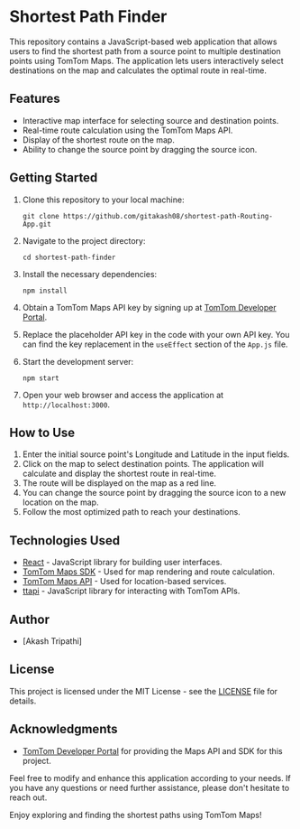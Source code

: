 # Shortest Path Finder

This repository contains a JavaScript-based web application that allows users to find the shortest path from a source point to multiple destination points using TomTom Maps. The application lets users interactively select destinations on the map and calculates the optimal route in real-time.

## Features

- Interactive map interface for selecting source and destination points.
- Real-time route calculation using the TomTom Maps API.
- Display of the shortest route on the map.
- Ability to change the source point by dragging the source icon.

## Getting Started

1. Clone this repository to your local machine:

   ```
   git clone https://github.com/gitakash08/shortest-path-Routing-App.git
   ```

2. Navigate to the project directory:

   ```
   cd shortest-path-finder
   ```

3. Install the necessary dependencies:

   ```
   npm install
   ```

4. Obtain a TomTom Maps API key by signing up at [TomTom Developer Portal](https://developer.tomtom.com/).

5. Replace the placeholder API key in the code with your own API key. You can find the key replacement in the `useEffect` section of the `App.js` file.

6. Start the development server:

   ```
   npm start
   ```

7. Open your web browser and access the application at `http://localhost:3000`.

## How to Use

1. Enter the initial source point's Longitude and Latitude in the input fields.
2. Click on the map to select destination points. The application will calculate and display the shortest route in real-time.
3. The route will be displayed on the map as a red line.
4. You can change the source point by dragging the source icon to a new location on the map.
5. Follow the most optimized path to reach your destinations.

## Technologies Used

- [React](https://reactjs.org/) - JavaScript library for building user interfaces.
- [TomTom Maps SDK](https://developer.tomtom.com/maps-sdk-web) - Used for map rendering and route calculation.
- [TomTom Maps API](https://developer.tomtom.com/maps-sdk-web) - Used for location-based services.
- [ttapi](https://developer.tomtom.com/maps-sdk-web/ttapi) - JavaScript library for interacting with TomTom APIs.

## Author

- [Akash Tripathi]

## License

This project is licensed under the MIT License - see the [LICENSE](LICENSE) file for details.

## Acknowledgments

- [TomTom Developer Portal](https://developer.tomtom.com/) for providing the Maps API and SDK for this project.

Feel free to modify and enhance this application according to your needs. If you have any questions or need further assistance, please don't hesitate to reach out.

Enjoy exploring and finding the shortest paths using TomTom Maps!

